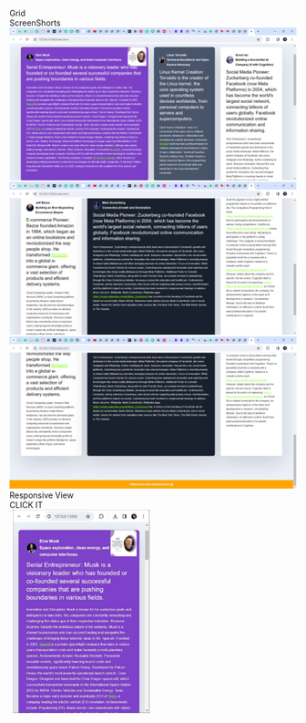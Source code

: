 Grid 
<br>
 ScreenShorts
 <br>
 <img src="/screen shorts/Screenshot 2024-03-26 161354.png">
 <img src="/screen shorts/Screenshot 2024-03-26 161416.png">
 <img src="/screen shorts/Screenshot 2024-03-26 161438.png">
 <br>
 Responsive View
 <br>
 CLICK IT
 <br>
 <img contains src="/screen shorts/document.pdf" type="type/pdf" width="50%" height="50%">


